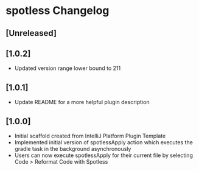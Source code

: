 <!-- Keep a Changelog guide -> https://keepachangelog.com -->

# spotless Changelog

## [Unreleased]

## [1.0.2]
- Updated version range lower bound to 211

## [1.0.1]
- Update README for a more helpful plugin description

## [1.0.0]
- Initial scaffold created from IntelliJ Platform Plugin Template
- Implemented initial version of spotlessApply action which executes the gradle task in the background asynchronously
- Users can now execute spotlessApply for their current file by selecting Code > Reformat Code with Spotless